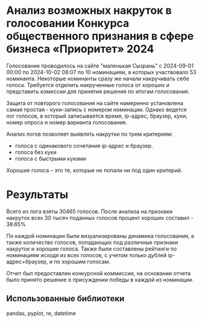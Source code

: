 # Анализ возможных накруток в голосовании Конкурса общественного признания в сфере бизнеса «Приоритет» 2024

Голосование проводилось на сайте "маленькая Сызрань" с 2024-09-01 00:00 по 2024-10-02 08:07 по 10 номинациям, в которых участвовало 53 номинанта. Некоторые номинанты сразу же начали накручивать себе голоса. Требуется отделить накрученные голоса от хороших и представить комиссии для принятия решения по итогам голосования.

Защита от повторого голосования на  сайте намеренно установлена самая простая - куки-запись с номером номинации. Однако ведется лог голосов, в который записывается время, ip-адрес, браузер, куки, номер опроса и номер варианта голосования.

Анализ логов позволяет выявлять накрутки по трем критериям:

- голоса с одинакового сочетания ip-адрес и браузер.
- голоса без куки
- голоса с быстрыми куками

Хорошие голоса – это те, которые не попали ни под один критерий.

# Результаты

Всего из лога взяты 30465 голосов. После анализа на признаки накруток всех 30 тысяч поданных голосов процент хороших составил - 38.65%

По каждой номинации были визуализированы динамика голосования, а также количество голосов, попадающих под различные признаки накруток и хорошие голоса. Также были составлены рейтинги по номинациям исходя из всех голосов, с учетом только дублей ip-адрес+браузер, и по хорошим голосам.

Отчет был предоставлен конкурсной коммиссии, на основании отчета было принято решение о присуждении победы в каждой из номинации.

## Использованные библиотеки
pandas, pyplot, re, datetime
